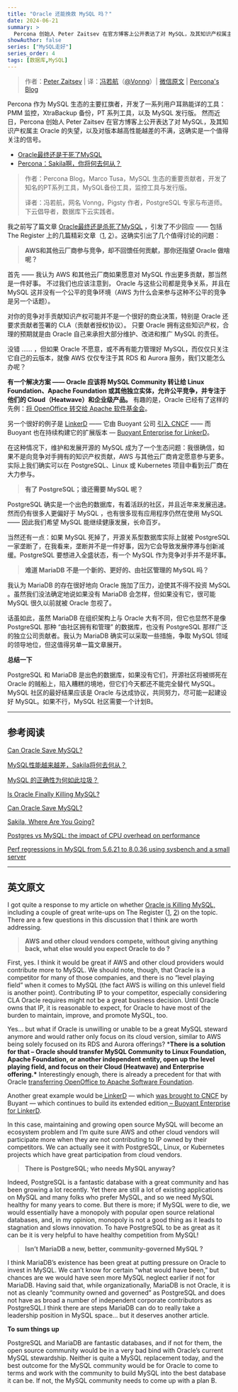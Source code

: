 ```yaml
---
title: "Oracle 还能挽救 MySQL 吗？"
date: 2024-06-21  
summary: >
  Percona 创始人 Peter Zaitsev 在官方博客上公开表达了对 MySQL，及其知识产权属主 Oracle 的失望，以及对版本越高性能越差的不满，这确实是一个值得关注的信号。
showAuthor: false
series: ["MySQL走好"]
series_order: 4
tags: [数据库,MySQL]
---
```


> 作者：[Peter Zaitsev](https://www.percona.com/blog/author/pz/) | 译：[冯若航](https://vonng.com)（[@Vonng](https://vonng.com/en/)）| [微信原文](https://mp.weixin.qq.com/s/0OgcduKvmprBcECgtn73Cg) | [Percona's Blog](https://www.percona.com/blog/can-oracle-save-mysql/)

Percona 作为 MySQL 生态的主要扛旗者，开发了一系列用户耳熟能详的工具：PMM 监控，XtraBackup 备份，PT 系列工具，以及 MySQL 发行版。
然而近日，Percona 创始人 Peter Zaitsev 在官方博客上公开表达了对 MySQL，及其知识产权属主 Oracle 的失望，以及对版本越高性能越差的不满，这确实是一个值得关注的信号。

- [Oracle最终还是干死了MySQL](/db/can-oracle-save-mysql/)
- [Percona：Sakila啊，你将何去何从？](/db/sakila-where-are-you-going)

> 作者：Percona Blog，Marco Tusa，MySQL 生态的重要贡献者，开发了知名的PT系列工具，MySQL备份工具，监控工具与发行版。
>
> 译者：冯若航，网名 Vonng，Pigsty 作者，PostgreSQL 专家与布道师。下云倡导者，数据库下云实践者。


我之前写了篇文章 [Oracle最终还是杀死了MySQL](/db/oracle-kill-mysql/) ，引发了不少回应 —— 包括 The Register 上的几篇精彩文章（[1](https://www.theregister.com/2024/06/11/early_mysql_engineer_questions_whether/), [2](https://www.theregister.com/2024/06/14/oracles_love_and_hate_relationship/)）。这确实引出了几个值得讨论的问题：

> **AWS和其他云厂商参与竞争，却不回馈任何贡献，那你还指望 Oracle 做啥呢？**

首先 —— 我认为 AWS 和其他云厂商如果愿意对 MySQL 作出更多贡献，那当然是一件好事。
不过我们也应该注意到， Oracle 与这些公司都是竞争关系，并且在 MySQL 这并没有一个公平的竞争环境（AWS 为什么会来参与这种不公平的竞争是另一个话题）。

对你的竞争对手贡献知识产权可能并不是一个很好的商业决策，特别是 Oracle 还要求贡献者签署的 CLA（贡献者授权协议）。
只要 Oracle 拥有这些知识产权，合理的预期就是由 Oracle 自己来承担大部分维护、改进和推广 MySQL 的责任。

没错 …… ，但如果 Oracle 不愿意，或不再有能力管理好 MySQL，而仅仅只关注它自己的云版本，就像 AWS 仅仅专注于其 RDS 和 Aurora 服务，我们又能怎么办呢？

**有一个解决方案 —— Oracle 应该将 MySQL Community 转让给 Linux Foundation、Apache Foundation 或其他独立实体，允许公平竞争，并专注于他们的 Cloud（Heatwave）和企业级产品。** 有趣的是，Oracle 已经有了这样的先例：[将 OpenOffice 转交给 Apache 软件基金会](https://www.zdnet.com/article/oracle-gives-openoffice-to-apache/)。

另一个很好的例子是 [LinkerD](https://linkerd.io/) —— 它由 Buoyant 公司 [引入 CNCF](https://linkerd.io/2017/01/24/linkerd-joins-the-cloud-native-computing-foundation/) —— 而 Buoyant 也在持续构建它的扩展版本 — [Buoyant Enterprise for LinkerD](https://buoyant.io/linkerd-enterprise)。

在这种情况下，维护和发展开源的 MySQL 成为了一个生态问题：我很确信，如果不是向竞争对手拥有的知识产权贡献，AWS 与其他云厂商肯定愿意参与更多。实际上我们确实可以在 PostgreSQL、Linux 或 Kubernetes 项目中看到云厂商在大力参与。

> **有了 PostgreSQL；谁还需要 MySQL 呢？**

PostgreSQL 确实是一个出色的数据库，有着活跃的社区，并且近年来发展迅速。然而仍有很多人更偏好于 MySQL ，也有很多现有应用程序仍然在使用 MySQL —— 因此我们希望 MySQL 能继续健康发展，长命百岁。

当然还有一点：如果 MySQL 死掉了，开源关系型数据库实际上就被 PostgreSQL 一家垄断了，在我看来，垄断并不是一件好事，因为它会导致发展停滞与创新减缓。PostgreSQL 要想进入全盛状态，有一个 MySQL 作为竞争对手并不是坏事。

> **难道 MariaDB 不是一个新的、更好的、由社区管理的 MySQL 吗？**

我认为 MariaDB 的存在很好地向 Oracle 施加了压力，迫使其不得不投资 MySQL 。虽然我们没法确定地说如果没有 MariaDB 会怎样，但如果没有它，很可能 MySQL 很久以前就被 Oracle 忽视了。

话虽如此，虽然 MariaDB 在组织架构上与 Oracle 大有不同，但它也显然不是像 PostgreSQL 那种 “由社区拥有和管理” 的数据库，也没有 PostgreSQL 那样广泛的独立公司贡献者。我认为 MariaDB 确实可以采取一些措施，争取 MySQL 领域的领导地位，但这值得另单一篇文章展开。

**总结一下**

PostgreSQL 和 MariaDB 是出色的数据库，如果没有它们，开源社区将被绑死在 Oracle 的贼船上，陷入糟糕的境地，但它们今天都还不能完全替代 MySQL。
MySQL 社区的最好结果应该是 Oracle 与达成协议，共同努力，尽可能一起建设好 MySQL。如果不行，MySQL 社区需要一个计划B。



------

## 参考阅读

[Can Oracle Save MySQL?](https://www.percona.com/blog/can-oracle-save-mysql/)

[MySQL性能越来越差，Sakila将何去何从？](/db/sakila-where-are-you-going/)

[MySQL 的正确性为何如此垃圾？](/db/bad-mysql/)

[Is Oracle Finally Killing MySQL?](https://www.percona.com/blog/is-oracle-finally-killing-mysql/)

[Can Oracle Save MySQL?](https://www.percona.com/blog/can-oracle-save-mysql/)

[Sakila, Where Are You Going?](https://www.percona.com/blog/sakila-where-are-you-going/)

[Postgres vs MySQL: the impact of CPU overhead on performance](https://smalldatum.blogspot.com/2023/10/postgres-vs-mysql-impact-of-cpu.html)

[Perf regressions in MySQL from 5.6.21 to 8.0.36 using sysbench and a small server](https://smalldatum.blogspot.com/2024/02/perf-regressions-in-mysql-from-5621-to.html)




--------

## 英文原文

I got quite a response to my article on whether [Oracle is Killing MySQL,](https://www.percona.com/blog/is-oracle-finally-killing-mysql/) including a couple of great write-ups on The Register ([1](https://www.theregister.com/2024/06/11/early_mysql_engineer_questions_whether/), [2](https://www.theregister.com/2024/06/14/oracles_love_and_hate_relationship/)) on the topic. There are a few questions in this discussion that I think are worth addressing. 

> **AWS and other cloud vendors compete, without giving anything back, what else would you expect Oracle to do ?**

First, yes. I think it would be great if AWS and other cloud providers would contribute more to MySQL. We should note, though, that Oracle is a competitor for many of those companies, and there is no “level playing field” when it comes to MySQL (the fact AWS is willing on this unlevel field is another point). Contributing IP to your competitor, especially considering CLA Oracle requires might not be a great business decision. Until Oracle owns that IP, it is reasonable to expect, for Oracle to have most of the burden to maintain, improve, and promote MySQL, too.

Yes… but what if Oracle is unwilling or unable to be a great MySQL steward anymore and would rather only focus on its cloud version, similar to AWS being solely focused on its RDS and Aurora offerings?  ***There is a solution for that – Oracle should transfer MySQL Community to Linux Foundation, Apache Foundation, or another independent entity, open up the level playing field, and focus on their Cloud (Heatwave) and Enterprise offering.\*** Interestingly enough, there is already a precedent for that with Oracle [transferring OpenOffice to Apache Software Foundation](https://www.zdnet.com/article/oracle-gives-openoffice-to-apache/).

Another great example would be[ LinkerD](https://linkerd.io/) — which [was brought to CNCF](https://linkerd.io/2017/01/24/linkerd-joins-the-cloud-native-computing-foundation/) by Buyant — which continues to build its extended edition[ – Buoyant Enterprise for LinkerD](https://buoyant.io/linkerd-enterprise).

In this case, maintaining and growing open source MySQL will become an ecosystem problem and I’m quite sure AWS and other cloud vendors will participate more when they are not contributing to IP owned by their competitors. We can actually see it with PostgreSQL, Linux, or Kubernetes projects which have great participation from cloud vendors.

> **There is PostgreSQL; who needs MySQL anyway?** 

Indeed, PostgreSQL is a fantastic database with a great community and has been growing a lot recently. Yet there are still a lot of existing applications on MySQL and many folks who prefer MySQL, and so we need MySQL healthy for many years to come. But there is more; if MySQL were to die, we would essentially have a monopoly with popular open source relational databases, and, in my opinion, monopoly is not a good thing as it leads to stagnation and slows innovation. To have PostgreSQL to be as great as it can be it is very helpful to have healthy competition from MySQL!

> **Isn’t MariaDB a new, better, community-governed MySQL ?**

I think MariaDB’s existence has been great at putting pressure on Oracle to invest in MySQL. We can’t know for certain “what would have been,” but chances are we would have seen more MySQL neglect earlier if not for MariaDB. Having said that, while organizationally, MariaDB is not Oracle, it is not as cleanly “community owned and governed” as PostgreSQL and does not have as broad a number of independent corporate contributors as PostgreSQL.I think there are steps MariaDB can do to really take a leadership position in MySQL space… but it deserves another article.

**To sum things up** 

PostgreSQL and MariaDB are fantastic databases, and if not for them, the open source community would be in a very bad bind with Oracle’s current MySQL stewardship. Neither is quite a MySQL replacement today, and the best outcome for the MySQL community would be for Oracle to come to terms and work with the community to build MySQL into the best database it can be. If not, the MySQL community needs to come up with a plan B.



